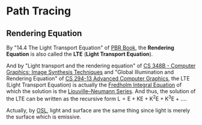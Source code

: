 # Path Tracing

## Rendering Equation

By "14.4 The Light Transport Equation" of [PBR Book](https://www.pbr-book.org/3ed-2018/Light_Transport_I_Surface_Reflection/The_Light_Transport_Equation), the **Rendering Equation** is also called the **LTE** (**Light Transport Equation**).  

And by "Light transport and the rendering equation" of [CS 348B - Computer Graphics: Image Synthesis Techniques](http://www-graphics.stanford.edu/courses/cs348b-96/transport/transport.html) and "Global Illumination and Rendering Equation" of [CS 294-13 Advanced Computer Graphics](https://inst.eecs.berkeley.edu/~cs294-13/fa09/), the LTE (Light Transport Equation) is actually the [Fredholm Integral Equation](https://en.wikipedia.org/wiki/Fredholm_integral_equation) of which the solution is the [Liouville–Neumann Series](https://en.wikipedia.org/wiki/Liouville%E2%80%93Neumann_series). And thus, the solution of the LTE can be written as the recursive form $\text{L} = \text{E} + \text{K}\text{E} + {\text{K}}^2\text{E} + {\text{K}}^3\text{E} + \ldots$.  

Actually, by [OSL](https://github.com/AcademySoftwareFoundation/OpenShadingLanguage), light and surface are the same thing since light is merely the surface which is emissive.  
